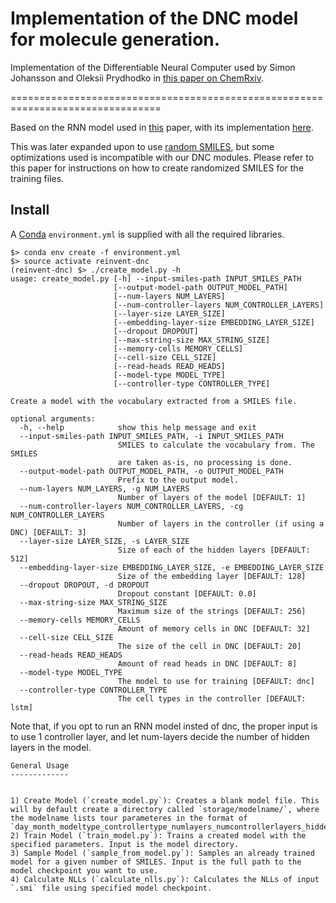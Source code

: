 # Implementation of the DNC model for molecule generation.
Implementation of the Differentiable Neural Computer used by Simon Johansson and Oleksii Prydhodko in [this paper on ChemRxiv](https://chemrxiv.org/articles/Comparison_Between_SMILES-Based_Differential_Neural_Computer_and_Recurrent_Neural_Network_Architectures_for_De_Novo_Molecule_Design/9758600).

================================================================================


Based on the RNN model used in [this](https://jcheminf.biomedcentral.com/articles/10.1186/s13321-019-0341-z) paper, with its implementation [here](https://github.com/undeadpixel/reinvent-gdb13). 

This was later expanded upon to use [random SMILES](https://github.com/undeadpixel/reinvent-randomized), but some optimizations used is incompatible with our DNC modules. Please refer to this paper for instructions on how to create randomized SMILES for the training files.

Install
-------
A [Conda](https://conda.io/miniconda.html) `environment.yml` is supplied with all the required libraries.

~~~~
$> conda env create -f environment.yml
$> source activate reinvent-dnc
(reinvent-dnc) $> ./create_model.py -h
usage: create_model.py [-h] --input-smiles-path INPUT_SMILES_PATH
                       [--output-model-path OUTPUT_MODEL_PATH]
                       [--num-layers NUM_LAYERS]
                       [--num-controller-layers NUM_CONTROLLER_LAYERS]
                       [--layer-size LAYER_SIZE]
                       [--embedding-layer-size EMBEDDING_LAYER_SIZE]
                       [--dropout DROPOUT] 
                       [--max-string-size MAX_STRING_SIZE]
                       [--memory-cells MEMORY_CELLS] 
                       [--cell-size CELL_SIZE]
                       [--read-heads READ_HEADS]
                       [--model-type MODEL_TYPE]
                       [--controller-type CONTROLLER_TYPE]

Create a model with the vocabulary extracted from a SMILES file.

optional arguments:
  -h, --help            show this help message and exit
  --input-smiles-path INPUT_SMILES_PATH, -i INPUT_SMILES_PATH
                        SMILES to calculate the vocabulary from. The SMILES
                        are taken as-is, no processing is done.
  --output-model-path OUTPUT_MODEL_PATH, -o OUTPUT_MODEL_PATH
                        Prefix to the output model.
  --num-layers NUM_LAYERS, -g NUM_LAYERS
                        Number of layers of the model [DEFAULT: 1]
  --num-controller-layers NUM_CONTROLLER_LAYERS, -cg NUM_CONTROLLER_LAYERS
                        Number of layers in the controller (if using a DNC) [DEFAULT: 3]
  --layer-size LAYER_SIZE, -s LAYER_SIZE
                        Size of each of the hidden layers [DEFAULT: 512]
  --embedding-layer-size EMBEDDING_LAYER_SIZE, -e EMBEDDING_LAYER_SIZE
                        Size of the embedding layer [DEFAULT: 128]
  --dropout DROPOUT, -d DROPOUT
                        Dropout constant [DEFAULT: 0.0]
  --max-string-size MAX_STRING_SIZE
                        Maximum size of the strings [DEFAULT: 256]
  --memory-cells MEMORY_CELLS
                        Amount of memory cells in DNC [DEFAULT: 32]
  --cell-size CELL_SIZE
                        The size of the cell in DNC [DEFAULT: 20]
  --read-heads READ_HEADS
                        Amount of read heads in DNC [DEFAULT: 8]
  --model-type MODEL_TYPE
                        The model to use for training [DEFAULT: dnc]
  --controller-type CONTROLLER_TYPE
                        The cell types in the controller [DEFAULT: lstm]

~~~~
Note that, if you opt to run an RNN model insted of dnc, the proper input is to use 1 controller layer, and let num-layers decide the number of hidden layers in the model.

~~~~
General Usage
-------------


1) Create Model (`create_model.py`): Creates a blank model file. This will by default create a directory called `storage/modelname/`, where the modelname lists tour parameteres in the format of `day_month_modeltype_controllertype_numlayers_numcontrollerlayers_hiddensize_memorycells_memorylength_readheads` 
2) Train Model (`train_model.py`): Trains a created model with the specified parameters. Input is the model directory. 
3) Sample Model (`sample_from_model.py`): Samples an already trained model for a given number of SMILES. Input is the full path to the model checkpoint you want to use.
4) Calculate NLLs (`calculate_nlls.py`): Calculates the NLLs of input `.smi` file using specified model checkpoint.


